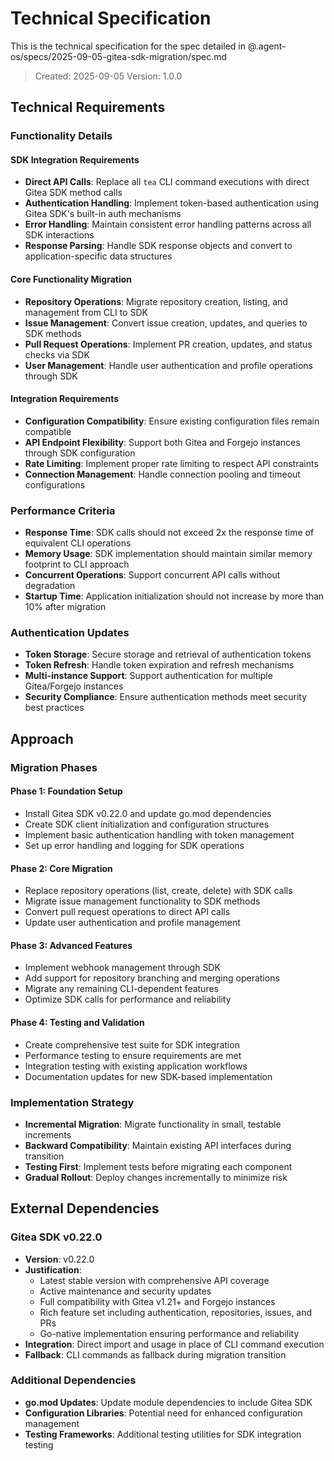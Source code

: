 # Technical Specification

This is the technical specification for the spec detailed in @.agent-os/specs/2025-09-05-gitea-sdk-migration/spec.md

> Created: 2025-09-05
> Version: 1.0.0

## Technical Requirements

### Functionality Details

#### SDK Integration Requirements
- **Direct API Calls**: Replace all `tea` CLI command executions with direct Gitea SDK method calls
- **Authentication Handling**: Implement token-based authentication using Gitea SDK's built-in auth mechanisms
- **Error Handling**: Maintain consistent error handling patterns across all SDK interactions
- **Response Parsing**: Handle SDK response objects and convert to application-specific data structures

#### Core Functionality Migration
- **Repository Operations**: Migrate repository creation, listing, and management from CLI to SDK
- **Issue Management**: Convert issue creation, updates, and queries to SDK methods
- **Pull Request Operations**: Implement PR creation, updates, and status checks via SDK
- **User Management**: Handle user authentication and profile operations through SDK

#### Integration Requirements
- **Configuration Compatibility**: Ensure existing configuration files remain compatible
- **API Endpoint Flexibility**: Support both Gitea and Forgejo instances through SDK configuration
- **Rate Limiting**: Implement proper rate limiting to respect API constraints
- **Connection Management**: Handle connection pooling and timeout configurations

### Performance Criteria
- **Response Time**: SDK calls should not exceed 2x the response time of equivalent CLI operations
- **Memory Usage**: SDK implementation should maintain similar memory footprint to CLI approach
- **Concurrent Operations**: Support concurrent API calls without degradation
- **Startup Time**: Application initialization should not increase by more than 10% after migration

### Authentication Updates
- **Token Storage**: Secure storage and retrieval of authentication tokens
- **Token Refresh**: Handle token expiration and refresh mechanisms
- **Multi-instance Support**: Support authentication for multiple Gitea/Forgejo instances
- **Security Compliance**: Ensure authentication methods meet security best practices

## Approach

### Migration Phases

#### Phase 1: Foundation Setup
- Install Gitea SDK v0.22.0 and update go.mod dependencies
- Create SDK client initialization and configuration structures
- Implement basic authentication handling with token management
- Set up error handling and logging for SDK operations

#### Phase 2: Core Migration
- Replace repository operations (list, create, delete) with SDK calls
- Migrate issue management functionality to SDK methods
- Convert pull request operations to direct API calls
- Update user authentication and profile management

#### Phase 3: Advanced Features
- Implement webhook management through SDK
- Add support for repository branching and merging operations
- Migrate any remaining CLI-dependent features
- Optimize SDK calls for performance and reliability

#### Phase 4: Testing and Validation
- Create comprehensive test suite for SDK integration
- Performance testing to ensure requirements are met
- Integration testing with existing application workflows
- Documentation updates for new SDK-based implementation

### Implementation Strategy
- **Incremental Migration**: Migrate functionality in small, testable increments
- **Backward Compatibility**: Maintain existing API interfaces during transition
- **Testing First**: Implement tests before migrating each component
- **Gradual Rollout**: Deploy changes incrementally to minimize risk

## External Dependencies

### Gitea SDK v0.22.0
- **Version**: v0.22.0
- **Justification**: 
  - Latest stable version with comprehensive API coverage
  - Active maintenance and security updates
  - Full compatibility with Gitea v1.21+ and Forgejo instances
  - Rich feature set including authentication, repositories, issues, and PRs
  - Go-native implementation ensuring performance and reliability
- **Integration**: Direct import and usage in place of CLI command execution
- **Fallback**: CLI commands as fallback during migration transition

### Additional Dependencies
- **go.mod Updates**: Update module dependencies to include Gitea SDK
- **Configuration Libraries**: Potential need for enhanced configuration management
- **Testing Frameworks**: Additional testing utilities for SDK integration testing